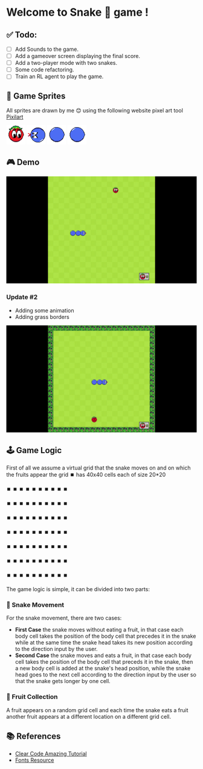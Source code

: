 # Welcome to Snake 🐍 game !
## ✅ Todo:
- [ ] Add Sounds to the game.
- [ ] Add a gameover screen displaying the final score.
- [ ] Add a two-player mode with two snakes.
- [ ] Some code refactoring.
- [ ] Train an RL agent to play the game.

## 🎨 Game Sprites
All sprites are drawn by me 😊 using the following website pixel art tool [Pixilart](https://www.pixilart.com/)

![tomato](Graphics/tomato.png)
![snake_head](Graphics/snake_head_L.png)
![snake_body](Graphics/snake_body.png)
![snake_body](Graphics/snake_body.png)

## 🎮 Demo
![game_gif](Graphics/Videos/sample_game_2.gif)
### Update #2
- Adding some animation
- Adding grass borders

![game_gif_2](Graphics/Videos/snake_game_update_2.gif)
## 🕹️ Game Logic
First of all we assume a virtual grid that the snake moves on and on which the fruits appear the grid ⏹️ has 40x40 cells each of size 20*20

⏹️ ⏹️ ⏹️ ⏹️ ⏹️ ⏹️ ⏹️ ⏹️ ⏹️ ⏹️

⏹️ ⏹️ ⏹️ ⏹️ ⏹️ ⏹️ ⏹️ ⏹️ ⏹️ ⏹️

⏹️ ⏹️ ⏹️ ⏹️ ⏹️ ⏹️ ⏹️ ⏹️ ⏹️ ⏹️

⏹️ ⏹️ ⏹️ ⏹️ ⏹️ ⏹️ ⏹️ ⏹️ ⏹️ ⏹️

⏹️ ⏹️ ⏹️ ⏹️ ⏹️ ⏹️ ⏹️ ⏹️ ⏹️ ⏹️

⏹️ ⏹️ ⏹️ ⏹️ ⏹️ ⏹️ ⏹️ ⏹️ ⏹️ ⏹️

⏹️ ⏹️ ⏹️ ⏹️ ⏹️ ⏹️ ⏹️ ⏹️ ⏹️ ⏹️

The game logic is simple, it can be divided into two parts:
### 🐍 Snake Movement
For the snake movement, there are two cases:
- **First Case** the snake moves without eating a fruit, in that case each body cell takes the position of the body cell that precedes it in the snake while at the same time the snake head takes its new position according to the direction input by the user.
- **Second Case** the snake moves and eats a fruit, in that case each body cell takes the position of the body cell that preceds it in the snake, then a new body cell is added at the snake's head position, while the snake head goes to the next cell according to the direction input by the user so that the snake gets longer by one cell.
### 🍎 Fruit Collection
A fruit appears on a random grid cell and each time the snake eats a fruit another fruit appears at a different location on a different grid cell.

## 📚 References
-  [Clear Code Amazing Tutorial](https://www.youtube.com/watch?v=QFvqStqPCRU)
-  [Fonts Resource](https://www.dafont.com/)

